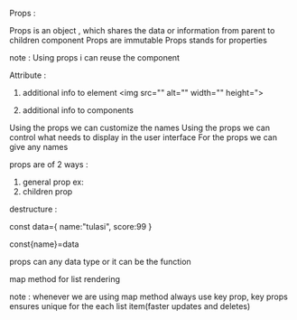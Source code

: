 Props :

Props is an object , which shares the data or information from parent to children component
Props are immutable
Props stands for properties

note : Using props i can reuse the component

Attribute :

1. additional info to element
   <img src="" alt="" width="" height=">

2. additional info to components
   <CustomImage  source=""  alternateText="bag"  >

Using the props we can customize the names
Using the props we can control what needs to display in the user interface
For the props we can give any names

props are of 2 ways :

1. general prop
   ex: <CustomImage  source=""  alternateText="bag"  >
2. children prop

destructure :

const data={
name:"tulasi",
score:99
}

const{name}=data

<CustomButton   text="login"  bgColor="green"   >
<CustomButton   text="sign up"  bgColor="red"   >

props can any data type or it can be the function

map method for list rendering

note : whenever we are using map method always use key prop, key props ensures unique for the each list item(faster updates and deletes)
